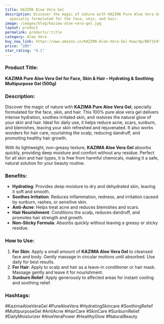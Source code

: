 ```yaml
---
title: KAZIMA Aloe Vera Gel
description: Discover the magic of nature with KAZIMA Pure Aloe Vera Gel,
  specially formulated for the face, skin, and hair.
image: /images/blog/kazima-aloe-vera-gel.jpg
layout: product
permalink: products/:title
category: Aloe Vera
buy_now_link: https://www.amazon.in/KAZIMA-Aloe-Vera-Gel-Raw/dp/B071S4941T/ref=sr_1_6?crid=1XMIOQ4WPBG6X&tag=ayushmonk-21
price: "205"
star_rating: "4.1"
---
```

### Product Title:
**KAZIMA Pure Aloe Vera Gel for Face, Skin & Hair – Hydrating & Soothing Multipurpose Gel (500g)**

### Description:
Discover the magic of nature with **KAZIMA Pure Aloe Vera Gel**, specially formulated for the face, skin, and hair. This 100% pure aloe vera gel delivers intense hydration, soothes irritated skin, and restores the natural glow of your skin and hair. Ideal for daily use, it helps reduce acne, scars, sunburn, and blemishes, leaving your skin refreshed and rejuvenated. It also works wonders for hair care, nourishing the scalp, reducing dandruff, and promoting healthy hair growth.

With its lightweight, non-greasy texture, **KAZIMA Aloe Vera Gel** absorbs quickly, providing deep moisture and comfort without any residue. Perfect for all skin and hair types, it is free from harmful chemicals, making it a safe, natural solution for your beauty routine.

### Benefits:
- **Hydrating**: Provides deep moisture to dry and dehydrated skin, leaving it soft and smooth.
- **Soothes Irritation**: Reduces inflammation, redness, and irritation caused by sunburn, rashes, or sensitive skin.
- **Anti-Acne**: Helps treat acne and reduces blemishes and scars.
- **Hair Nourishment**: Conditions the scalp, reduces dandruff, and promotes hair strength and growth.
- **Non-Sticky Formula**: Absorbs quickly without leaving a greasy or sticky residue.

### How to Use:
1. **For Skin**: Apply a small amount of **KAZIMA Aloe Vera Gel** to cleansed face and body. Gently massage in circular motions until absorbed. Use daily for best results.
2. **For Hair**: Apply to scalp and hair as a leave-in conditioner or hair mask. Massage gently and leave it for nourishment.
3. **Sunburn Relief**: Apply generously to affected areas for instant cooling and soothing relief.

### Hashtags:
#KazimaAloeVeraGel #PureAloeVera #HydratingSkincare #SoothingRelief #MultipurposeGel #AntiAcne #HairCare #SkinCare #SunburnRelief #DailyMoisturizer #AloeVeraPower #HealthyGlow #NaturalBeauty
